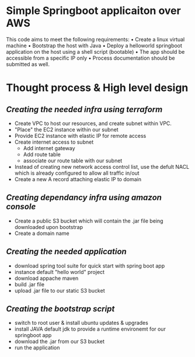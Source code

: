 # Simple Springboot applicaiton over AWS

This code aims to meet the following requirements:
•	Create a linux virtual machine
•	Bootstrap the host with Java
•	Deploy a helloworld springboot application on the host using a shell script (bootable)
•	The app should be accessible from a specific IP only
•	Process documentation should be submitted as well.


# Thought process & High level design
*Creating the needed infra using terraform*
- 
- Create VPC to host our resources, and create subnet within VPC.
- "Place" the EC2 instance within our subnet
- Provide EC2 instance with elastic IP for remote access
- Create internet access to subnet
  - Add internet gateway
  - Add route table
  - associate our route table with our subnet
- Instead of creating new network access control list, use the defult NACL which is already configured to allow all traffic in/out
- Create a new A record attaching elastic IP to domain 

*Creating dependancy infra using amazon console*
- 
- Create a public S3 bucket which will contain the .jar file being downloaded upon bootstrap
- Create a domain name


*Creating the needed application*
- 
- download spring tool suite for quick start with spring boot app
- instance default "hello world" project
- download appache maven
- build .jar file
- upload .jar file to our static S3 bucket 

*Creating the bootstrap script*
- 
- switch to root user & install ubuntu updates & upgrades
- install JAVA default jdk to provide a runtime environemt for our springboot app 
- download the .jar from our S3 bucket
- run the application




